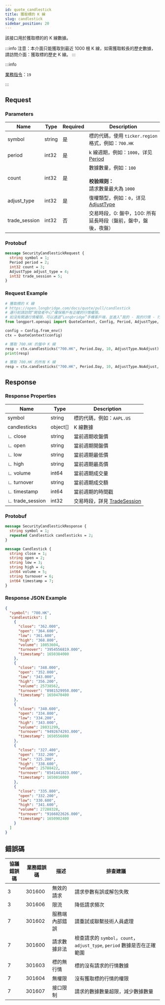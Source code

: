 ```yaml
---
id: quote_candlestick
title: 獲取標的 K 線
slug: candlestick
sidebar_position: 20
---
```


該接口用於獲取標的的 K 線數據。

:::info
注意：本介面只能獲取到最近 1000 根 K 線，如需獲取較長的歷史數據，請訪問介面：獲取標的歷史 K 線。
:::

<SDKLinks module="quote" klass="QuoteContext" method="candlesticks" />

:::info

[業務指令](../../socket/biz-command)：`19`

:::

## Request

### Parameters

| Name          | Type   | Required | Description                                                                  |
| ------------- | ------ | -------- | ---------------------------------------------------------------------------- |
| symbol        | string | 是       | 標的代碼，使用 `ticker.region` 格式，例如：`700.HK`                          |
| period        | int32  | 是       | k 線週期，例如：`1000`，详见 [Period](../objects#period---k-線週期)          |
| count         | int32  | 是       | 數據數量，例如：`100`<br /><br />**校验规则：** <br />請求數量最大為 `1000`  |
| adjust_type   | int32  | 是       | 復權類型，例如：`0`，详见 [AdjustType](../objects#adjusttype---k-線復權類型) |
| trade_session | int32  | 否       | 交易時段，0: 盤中，100: 所有延長時段（盤前，盤中，盤後，夜盤）               |

### Protobuf

```protobuf
message SecurityCandlestickRequest {
  string symbol = 1;
  Period period = 2;
  int32 count = 3;
  AdjustType adjust_type = 4;
  int32 trade_session = 5;
}
```

### Request Example

```python
# 獲取標的 K 線
# https://open.longbridge.com/docs/quote/pull/candlestick
# 運行前請訪問“開發者中心“確保賬戶有正確的行情權限。
# 如沒有開通行情權限，可以通過“Longbridge”手機客戶端，並進入“我的 - 我的行情 - 行情商城”購買開通行情權限。
from longport.openapi import QuoteContext, Config, Period, AdjustType, TradeSessions

config = Config.from_env()
ctx = QuoteContext(config)

# 獲取 700.HK 的盤中 K 線
resp = ctx.candlesticks("700.HK", Period.Day, 10, AdjustType.NoAdjust)
print(resp)

# 獲取 700.HK 的所有 K 線
resp = ctx.candlesticks("700.HK", Period.Day, 10, AdjustType.NoAdjust, trade_session=TradeSessions.All)
```

## Response

### Response Properties

| Name            | Type     | Description                                                       |
| --------------- | -------- | ----------------------------------------------------------------- |
| symbol          | string   | 標的代碼，例如：`AAPL.US`                                         |
| candlesticks    | object[] | K 線數據                                                          |
| ∟ close         | string   | 當前週期收盤價                                                    |
| ∟ open          | string   | 當前週期開盤價                                                    |
| ∟ low           | string   | 當前週期最低價                                                    |
| ∟ high          | string   | 當前週期最高價                                                    |
| ∟ volume        | int64    | 當前週期成交量                                                    |
| ∟ turnover      | string   | 當前週期成交額                                                    |
| ∟ timestamp     | int64    | 當前週期的時間戳                                                  |
| ∟ trade_session | int32    | 交易時段，詳見 [TradeSession](../objects#tradesession---交易時段) |

### Protobuf

```protobuf
message SecurityCandlestickResponse {
  string symbol = 1;
  repeated Candlestick candlesticks = 2;
}

message Candlestick {
  string close = 1;
  string open = 2;
  string low = 3;
  string high = 4;
  int64 volume = 5;
  string turnover = 6;
  int64 timestamp = 7;
}
```

### Response JSON Example

```json
{
  "symbol": "700.HK",
  "candlesticks": [
    {
      "close": "362.000",
      "open": "364.600",
      "low": "361.600",
      "high": "368.800",
      "volume": 10853604,
      "turnover": "3954556819.000",
      "timestamp": 1650384000
    },
    {
      "close": "348.000",
      "open": "352.000",
      "low": "343.000",
      "high": "356.200",
      "volume": 25738562,
      "turnover": "8981529950.000",
      "timestamp": 1650470400
    },
    {
      "close": "340.600",
      "open": "334.800",
      "low": "334.200",
      "high": "343.000",
      "volume": 28031299,
      "turnover": "9492674293.000",
      "timestamp": 1650556800
    },
    {
      "close": "327.400",
      "open": "332.200",
      "low": "325.200",
      "high": "338.600",
      "volume": 25788422,
      "turnover": "8541441823.000",
      "timestamp": 1650816000
    },
    {
      "close": "335.800",
      "open": "332.200",
      "low": "330.600",
      "high": "341.600",
      "volume": 27288328,
      "turnover": "9166022626.000",
      "timestamp": 1650902400
    }
  ]
}
```

## 錯誤碼

| 協議錯誤碼 | 業務錯誤碼 | 描述           | 排查建議                                                                 |
| ---------- | ---------- | -------------- | ------------------------------------------------------------------------ |
| 3          | 301600     | 無效的請求     | 請求參數有誤或解包失敗                                                   |
| 3          | 301606     | 限流           | 降低請求頻次                                                             |
| 7          | 301602     | 服務端內部錯誤 | 請重試或聯繫技術人員處理                                                 |
| 7          | 301600     | 請求數據非法   | 檢查請求的 `symbol`，`count`，`adjust_type`, `period` 數據是否在正確範圍 |
| 7          | 301603     | 標的無行情     | 標的沒有請求的行情數據                                                   |
| 7          | 301604     | 無權限         | 沒有獲取標的行情的權限                                                   |
| 7          | 301607     | 接口限制       | 請求的數據數量超限，減少數據數量                                         |
